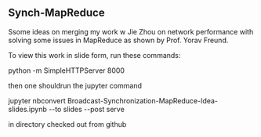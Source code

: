 ## Synch-MapReduce

Ssome ideas on merging my work w Jie Zhou on network performance with solving some issues in MapReduce as shown by Prof. Yorav Freund.

To view this work in slide form, run these commands: 

python -m SimpleHTTPServer 8000 

then one shouldrun the jupyter command

jupyter nbconvert Broadcast-Synchronization-MapReduce-Idea-slides.ipynb --to slides --post serve


in directory checked out from github

